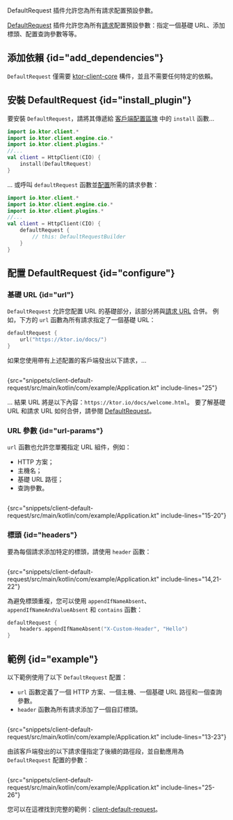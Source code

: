 [//]: # (title: 預設請求)

<show-structure for="chapter" depth="2"/>
<primary-label ref="client-plugin"/>

<tldr>
<var name="example_name" value="client-default-request"/>
<include from="lib.topic" element-id="download_example"/>
</tldr>

<link-summary>
DefaultRequest 插件允許您為所有請求配置預設參數。
</link-summary>

[DefaultRequest](https://api.ktor.io/ktor-client/ktor-client-core/io.ktor.client.plugins/-default-request/index.html) 插件允許您為所有[請求](client-requests.md)配置預設參數：指定一個基礎 URL、添加標頭、配置查詢參數等等。

## 添加依賴 {id="add_dependencies"}

`DefaultRequest` 僅需要 [ktor-client-core](client-dependencies.md) 構件，並且不需要任何特定的依賴。

## 安裝 DefaultRequest {id="install_plugin"}

要安裝 `DefaultRequest`，請將其傳遞給 [客戶端配置區塊](client-create-and-configure.md#configure-client) 中的 `install` 函數...
```kotlin
import io.ktor.client.*
import io.ktor.client.engine.cio.*
import io.ktor.client.plugins.*
//...
val client = HttpClient(CIO) {
    install(DefaultRequest)
}
```

... 或呼叫 `defaultRequest` 函數並[配置](#configure)所需的請求參數：

```kotlin
import io.ktor.client.*
import io.ktor.client.engine.cio.*
import io.ktor.client.plugins.*
//...
val client = HttpClient(CIO) {
    defaultRequest {
        // this: DefaultRequestBuilder
    }
}
```

## 配置 DefaultRequest {id="configure"}

### 基礎 URL {id="url"}

`DefaultRequest` 允許您配置 URL 的基礎部分，該部分將與[請求 URL](client-requests.md#url) 合併。
例如，下方的 `url` 函數為所有請求指定了一個基礎 URL：

```kotlin
defaultRequest {
    url("https://ktor.io/docs/")
}
```

如果您使用帶有上述配置的客戶端發出以下請求，...

```kotlin
```
{src="snippets/client-default-request/src/main/kotlin/com/example/Application.kt" include-lines="25"}

... 結果 URL 將是以下內容：`https://ktor.io/docs/welcome.html`。
要了解基礎 URL 和請求 URL 如何合併，請參閱 [DefaultRequest](https://api.ktor.io/ktor-client/ktor-client-core/io.ktor.client.plugins/-default-request/index.html)。

### URL 參數 {id="url-params"}

`url` 函數也允許您單獨指定 URL 組件，例如：
- HTTP 方案；
- 主機名；
- 基礎 URL 路徑；
- 查詢參數。

```kotlin
```
{src="snippets/client-default-request/src/main/kotlin/com/example/Application.kt" include-lines="15-20"}

### 標頭 {id="headers"}

要為每個請求添加特定的標頭，請使用 `header` 函數：

```kotlin
```
{src="snippets/client-default-request/src/main/kotlin/com/example/Application.kt" include-lines="14,21-22"}

為避免標頭重複，您可以使用 `appendIfNameAbsent`、`appendIfNameAndValueAbsent` 和 `contains` 函數：

```kotlin
defaultRequest {
    headers.appendIfNameAbsent("X-Custom-Header", "Hello")
}
```

## 範例 {id="example"}

以下範例使用了以下 `DefaultRequest` 配置：
* `url` 函數定義了一個 HTTP 方案、一個主機、一個基礎 URL 路徑和一個查詢參數。
* `header` 函數為所有請求添加了一個自訂標頭。

```kotlin
```
{src="snippets/client-default-request/src/main/kotlin/com/example/Application.kt" include-lines="13-23"}

由該客戶端發出的以下請求僅指定了後續的路徑段，並自動應用為 `DefaultRequest` 配置的參數：

```kotlin
```
{src="snippets/client-default-request/src/main/kotlin/com/example/Application.kt" include-lines="25-26"}

您可以在這裡找到完整的範例：[client-default-request](https://github.com/ktorio/ktor-documentation/tree/%ktor_version%/codeSnippets/snippets/client-default-request)。